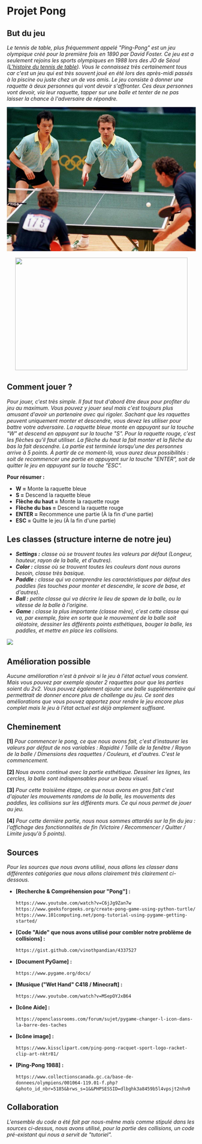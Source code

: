 # Projet Pong

## But du jeu
*Le tennis de table, plus fréquemment appelé "Ping-Pong" est un jeu olympique créé pour la première fois en 1890 par David Foster. Ce jeu est a seulement rejoins les sports olympiques en 1988 lors des JO de Séoul ([L'histoire du tennis de table](https://fr.cornilleau.com/content/55-lhistoire-du-tennis-de-table)). Vous le connaissez très certainement tous car c'est un jeu qui est très souvent joué en été lors des après-midi passés à la piscine ou juste chez un de vos amis. Le jeu consiste à donner une raquette à deux personnes qui vont devoir s'affronter. Ces deux personnes vont devoir, via leur raquette, tapper sur une balle et tenter de ne pas laisser la chance à l'adversaire de répondre.*

![](resources/readme/1988.jpg)

<p align="center">
  <img width="460" height="300" src=(resources/readme/1988.jpg)>
</p>

## Comment jouer ?
*Pour jouer, c'est très simple. Il faut tout d'abord être deux pour profiter du jeu au maximum. Vous pouvez y jouer seul mais c'est toujours plus amusant d'avoir un partenaire avec qui rigoler. Sachant que les raquettes peuvent uniquement monter et descendre, vous devez les utiliser pour battre votre adversaire. La raquette bleue monte en appuyant sur la touche "W" et descend en appuyant sur la touche "S". Pour la raquette rouge, c'est les flèches qu'il faut utiliser. La flèche du haut la fait monter et la flèche du bas la fait descendre. La partie est terminée lorsqu'une des personnes arrive à 5 points. À partir de ce moment-là, vous aurez deux possibilités : soit de recommencer une partie en appuyant sur la touche "ENTER", soit de quitter le jeu en appuyant sur la touche "ESC".*

**Pour résumer :**

* **W =** Monte la raquette bleue
* **S =** Descend la raquette bleue
* **Flèche du haut =** Monte la raquette rouge
* **Flèche du bas =** Descend la raquette rouge
* **ENTER =** Recommence une partie (À la fin d'une partie)
* **ESC =** Quitte le jeu (À la fin d'une partie)

## Les classes (structure interne de notre jeu)
* ***Settings :*** *classe où se trouvent toutes les valeurs par défaut (Longeur, hauteur, rayon de la balle, et d'autres).*
* ***Color :*** *classe où se trouvent toutes les couleurs dont nous aurons besoin, classe très basique.*
* ***Paddle :*** *classe qui va comprendre les caractéristiques par défaut des paddles (les touches pour monter et descendre, le score de base, et d'autres).*
* ***Ball :*** *petite classe qui va décrire le lieu de spawn de la balle, ou la vitesse de la balle à l'origine.*
* ***Game :*** *classe la plus importante (classe mère), c'est cette classe qui va, par exemple, faire en sorte que le mouvement de la balle soit aléatoire, dessiner les différents points esthétiques, bouger la balle, les paddles, et mettre en place les collisions.*

![](resources/images/diag.png)

## Amélioration possible
*Aucune amélioration n'est à prévoir si le jeu à l'état actuel vous convient. Mais vous pouvez par exemple ajouter 2 raquettes pour que les parties soient du 2v2. Vous pouvez également ajouter une balle supplémentaire qui permettrait de donner encore plus de challenge au jeu. Ce sont des améliorations que vous pouvez apportez pour rendre le jeu encore plus complet mais le jeu à l'état actuel est déjà amplement suffisant.*

## Cheminement
**[1]** *Pour commencer le pong, ce que nous avons fait, c'est d'instaurer les valeurs par défaut de nos variables : Rapidité / Taille de la fenêtre / Rayon de la balle / Dimensions des raquettes / Couleurs, et d'autres. C'est le commencement.*

**[2]** *Nous avons continué avec la partie esthétique. Dessiner les lignes, les cercles, la balle sont indispensables pour un beau visuel.* 

**[3]** *Pour cette troisième étape, ce que nous avons en gros fait c'est d'ajouter les mouvements randoms de la balle, les mouvements des paddles, les collisions sur les différents murs. Ce qui nous permet de jouer au jeu.*

**[4]** *Pour cette dernière partie, nous nous sommes attardés sur la fin du jeu : l'affichage des fonctionnalités de fin (Victoire / Recommencer / Quitter / Limite jusqu'à 5 points).*

## Sources 
*Pour les sources que nous avons utilisé, nous allons les classer dans différentes catégories que nous allons clairement très clairement ci-dessous.*

* **[Recherche & Compréhension pour "Pong"] :**

      https://www.youtube.com/watch?v=C6jJg9Zan7w
      https://www.geeksforgeeks.org/create-pong-game-using-python-turtle/
      https://www.101computing.net/pong-tutorial-using-pygame-getting-started/
      
* **[Code "Aide" que nous avons utilisé pour combler notre problème de collisions] :**

      https://gist.github.com/vinothpandian/4337527 
  
* **[Document PyGame] :**

      https://www.pygame.org/docs/

* **[Musique ("Wet Hand" C418 / Minecraft] :**

      https://www.youtube.com/watch?v=MSepOYJxB64

* **[Icône Aide] :**

      https://openclassrooms.com/forum/sujet/pygame-changer-l-icon-dans-la-barre-des-taches
      
* **[Icône image] :**

      https://www.kissclipart.com/ping-pong-racquet-sport-logo-racket-clip-art-nktr81/

* **[Ping-Pong 1988] :**

      https://www.collectionscanada.gc.ca/base-de-donnees/olympiens/001064-119.01-f.php?&photo_id_nbr=5185&brws_s=1&&PHPSESSID=dlbghk3a8459b5l4vpsjt2nhv0

## Collaboration
*L'ensemble du code a été fait par nous-même mais comme stipulé dans les sources ci-dessus, nous avons utilisé, pour la partie des collisions, un code pré-existant qui nous a servit de "tutoriel".*
